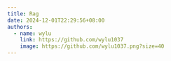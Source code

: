 ```yaml
---
title: Rag
date: 2024-12-01T22:29:56+08:00
authors:
  - name: wylu
    link: https://github.com/wylu1037
    image: https://github.com/wylu1037.png?size=40
---
```

